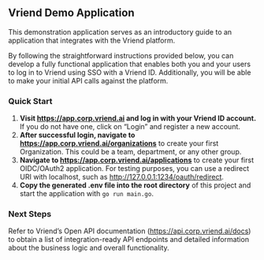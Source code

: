 ## Vriend Demo Application

This demonstration application serves as an introductory guide to an application that
integrates with the Vriend platform.

By following the straightforward instructions provided below, you can develop a fully
functional application that enables both you and your users to log in to Vriend using
SSO with a Vriend ID. Additionally, you will be able to make your initial API calls
against the platform.

### Quick Start

1. **Visit https://app.corp.vriend.ai and log in with your Vriend ID account.** If you do not have one, click on “Login” and register a new account.
2. **After successful login, navigate to https://app.corp.vriend.ai/organizations** to create your first Organization. This could be a team, department, or any other group.
3. **Navigate to https://app.corp.vriend.ai/applications** to create your first OIDC/OAuth2 application. For testing purposes, you can use a redirect URI with localhost, such as http://127.0.0.1:1234/oauth/redirect.
4. **Copy the generated .env file into the root directory** of this project and start the application with `go run main.go`.

### Next Steps

Refer to Vriend’s Open API documentation (https://api.corp.vriend.ai/docs) to obtain
a list of integration-ready API endpoints and detailed information about the business
logic and overall functionality.
